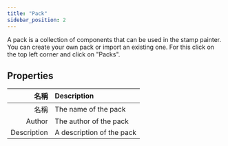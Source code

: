 ```yaml
---
title: "Pack"
sidebar_position: 2
---
```


A pack is a collection of components that can be used in the stamp painter. You can create your own pack or import an existing one. For this click on the top left corner and click on "Packs".

## Properties

|          名稱 | Description               |
| -----------:|:------------------------- |
|          名稱 | The name of the pack      |
|      Author | The author of the pack    |
| Description | A description of the pack |
